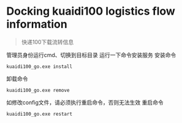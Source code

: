 # Docking kuaidi100 logistics flow information

> 快递100下载流转信息

管理员身份运行cmd、切换到目标目录
运行一下命令安装服务
安装命令
```
kuaidi100_go.exe install
```

卸载命令
```
kuaidi100_go.exe remove
```

如修改config文件，请必须执行重启命令，否则无法生效
重启命令
```
kuaidi100_go.exe restart
```

